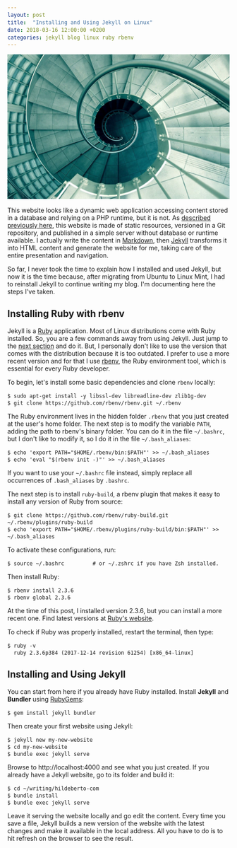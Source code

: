 ```yaml
---
layout: post
title:  "Installing and Using Jekyll on Linux"
date: 2018-03-16 12:00:00 +0200
categories: jekyll blog linux ruby rbenv
---
```


![Recursion](/images/posts/installing-using-jekyll-linux.jpg)

This website looks like a dynamic web application accessing content stored in a database and relying on a PHP runtime, but it is not. As [described previously here][welcome-to-jekyll], this website is made of static resources, versioned in a Git repository, and published in a simple server without database or runtime available. I actually write the content in [Markdown], then [Jekyll][jekyll] transforms it into HTML content and generate the website for me, taking care of the entire presentation and navigation.

<!-- more -->

So far, I never took the time to explain how I installed and used Jekyll, but now it is the time because, after migrating from Ubuntu to Linux Mint, I had to reinstall Jekyll to continue writing my blog. I'm documenting here the steps I've taken.

## Installing Ruby with rbenv

Jekyll is a [Ruby] application. Most of Linux distributions come with Ruby installed. So, you are a few commands away from using Jekyll. Just jump to the [next section](#installing-jekyll) and do it. But, I personally don't like to use the version that comes with the distribution because it is too outdated. I prefer to use a more recent version and for that I use [rbenv], the Ruby environment tool, which is essential for every Ruby developer.

To begin, let's install some basic dependencies and clone `rbenv` locally:

    $ sudo apt-get install -y libssl-dev libreadline-dev zlib1g-dev
    $ git clone https://github.com/rbenv/rbenv.git ~/.rbenv

The Ruby environment lives in the hidden folder `.rbenv` that you just created at the user's home folder. The next step is to modify the variable `PATH`, adding the path to rbenv's binary folder. You can do it in the file `~/.bashrc`, but I don't like to modify it, so I do it in the file `~/.bash_aliases`:

    $ echo 'export PATH="$HOME/.rbenv/bin:$PATH"' >> ~/.bash_aliases
    $ echo 'eval "$(rbenv init -)"' >> ~/.bash_aliases

If you want to use your `~/.bashrc` file instead, simply replace all occurrences of `.bash_aliases` by `.bashrc`.

The next step is to install `ruby-build`, a rbenv plugin that makes it easy to install any version of Ruby from source:

    $ git clone https://github.com/rbenv/ruby-build.git ~/.rbenv/plugins/ruby-build
    $ echo 'export PATH="$HOME/.rbenv/plugins/ruby-build/bin:$PATH"' >> ~/.bash_aliases

To activate these configurations, run:

    $ source ~/.bashrc         # or ~/.zshrc if you have Zsh installed.

Then install Ruby:

    $ rbenv install 2.3.6
    $ rbenv global 2.3.6

At the time of this post, I installed version 2.3.6, but you can install a more recent one. Find latest versions at [Ruby's website][ruby-download].

To check if Ruby was properly installed, restart the terminal, then type:

    $ ruby -v
      ruby 2.3.6p384 (2017-12-14 revision 61254) [x86_64-linux]

## Installing and Using Jekyll

You can start from here if you already have Ruby installed. Install **Jekyll** and **Bundler** using [RubyGems][ruby-gems]:

    $ gem install jekyll bundler

Then create your first website using Jekyll:

    $ jekyll new my-new-website
    $ cd my-new-website
    $ bundle exec jekyll serve

Browse to http://localhost:4000 and see what you just created. If you already have a Jekyll website, go to its folder and build it:

    $ cd ~/writing/hildeberto-com
    $ bundle install
    $ bundle exec jekyll serve

Leave it serving the website locally and go edit the content. Every time you save a file, Jekyll builds a new version of the website with the latest changes and make it available in the local address. All you have to do is to hit refresh on the browser to see the result.

[jekyll]: https://jekyllrb.com
[Markdown]: https://daringfireball.net/projects/markdown/
[welcome-to-jekyll]: http://www.hildeberto.com/2017/07/welcome-to-jekyll.html
[rbenv]: https://github.com/rbenv/rbenv
[Ruby]: https://www.ruby-lang.org/en/
[ruby-download]: https://www.ruby-lang.org/en/downloads/
[ruby-gems]: https://rubygems.org/

